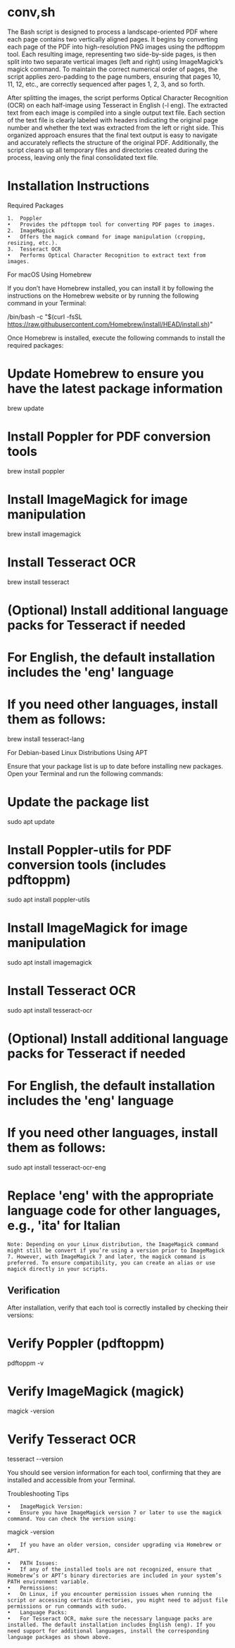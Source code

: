 # conv,sh

The Bash script is designed to process a landscape-oriented PDF where each page contains two vertically aligned pages. It begins by converting each page of the PDF into high-resolution PNG images using the pdftoppm tool. Each resulting image, representing two side-by-side pages, is then split into two separate vertical images (left and right) using ImageMagick’s magick command. To maintain the correct numerical order of pages, the script applies zero-padding to the page numbers, ensuring that pages 10, 11, 12, etc., are correctly sequenced after pages 1, 2, 3, and so forth.

After splitting the images, the script performs Optical Character Recognition (OCR) on each half-image using Tesseract in English (-l eng). The extracted text from each image is compiled into a single output text file. Each section of the text file is clearly labeled with headers indicating the original page number and whether the text was extracted from the left or right side. This organized approach ensures that the final text output is easy to navigate and accurately reflects the structure of the original PDF. Additionally, the script cleans up all temporary files and directories created during the process, leaving only the final consolidated text file.

# Installation Instructions

Required Packages

	1.	Poppler
	•	Provides the pdftoppm tool for converting PDF pages to images.
	2.	ImageMagick
	•	Offers the magick command for image manipulation (cropping, resizing, etc.).
	3.	Tesseract OCR
	•	Performs Optical Character Recognition to extract text from images.

For macOS Using Homebrew

If you don’t have Homebrew installed, you can install it by following the instructions on the Homebrew website or by running the following command in your Terminal:

/bin/bash -c "$(curl -fsSL https://raw.githubusercontent.com/Homebrew/install/HEAD/install.sh)"

Once Homebrew is installed, execute the following commands to install the required packages:

# Update Homebrew to ensure you have the latest package information
brew update

# Install Poppler for PDF conversion tools
brew install poppler

# Install ImageMagick for image manipulation
brew install imagemagick

# Install Tesseract OCR
brew install tesseract

# (Optional) Install additional language packs for Tesseract if needed
# For English, the default installation includes the 'eng' language
# If you need other languages, install them as follows:
brew install tesseract-lang

For Debian-based Linux Distributions Using APT

Ensure that your package list is up to date before installing new packages. Open your Terminal and run the following commands:

# Update the package list
sudo apt update

# Install Poppler-utils for PDF conversion tools (includes pdftoppm)
sudo apt install poppler-utils

# Install ImageMagick for image manipulation
sudo apt install imagemagick

# Install Tesseract OCR
sudo apt install tesseract-ocr

# (Optional) Install additional language packs for Tesseract if needed
# For English, the default installation includes the 'eng' language
# If you need other languages, install them as follows:
sudo apt install tesseract-ocr-eng
# Replace 'eng' with the appropriate language code for other languages, e.g., 'ita' for Italian

	Note: Depending on your Linux distribution, the ImageMagick command might still be convert if you’re using a version prior to ImageMagick 7. However, with ImageMagick 7 and later, the magick command is preferred. To ensure compatibility, you can create an alias or use magick directly in your scripts.

## Verification

After installation, verify that each tool is correctly installed by checking their versions:

# Verify Poppler (pdftoppm)
pdftoppm -v

# Verify ImageMagick (magick)
magick -version

# Verify Tesseract OCR
tesseract --version

You should see version information for each tool, confirming that they are installed and accessible from your Terminal.

Troubleshooting Tips

	•	ImageMagick Version:
	•	Ensure you have ImageMagick version 7 or later to use the magick command. You can check the version using:

magick -version


	•	If you have an older version, consider upgrading via Homebrew or APT.

	•	PATH Issues:
	•	If any of the installed tools are not recognized, ensure that Homebrew’s or APT’s binary directories are included in your system’s PATH environment variable.
	•	Permissions:
	•	On Linux, if you encounter permission issues when running the script or accessing certain directories, you might need to adjust file permissions or run commands with sudo.
	•	Language Packs:
	•	For Tesseract OCR, make sure the necessary language packs are installed. The default installation includes English (eng). If you need support for additional languages, install the corresponding language packages as shown above.


